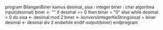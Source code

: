 program BilanganBiner
kamus
    desimal, sisa : integer
	biner : char
algoritma
    input(desimal)
    biner <- ""
    if desimal == 0 then
        biner = "0"
    else
        while desimal < 0 do
            sisa <- desimal mod 2
            biner <- konversiIntegerKeString(sisa) + biner
            desimal <- desimal div 2
        endwhile
    endif
    output(biner)
endprogram